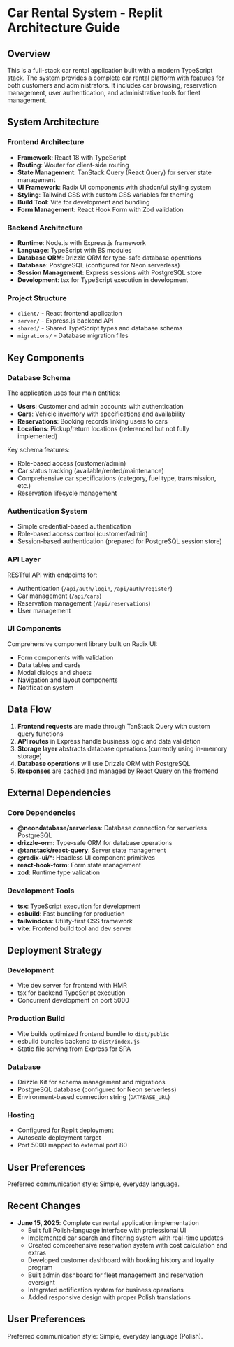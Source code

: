 # Car Rental System - Replit Architecture Guide

## Overview

This is a full-stack car rental application built with a modern TypeScript stack. The system provides a complete car rental platform with features for both customers and administrators. It includes car browsing, reservation management, user authentication, and administrative tools for fleet management.

## System Architecture

### Frontend Architecture
- **Framework**: React 18 with TypeScript
- **Routing**: Wouter for client-side routing
- **State Management**: TanStack Query (React Query) for server state management
- **UI Framework**: Radix UI components with shadcn/ui styling system
- **Styling**: Tailwind CSS with custom CSS variables for theming
- **Build Tool**: Vite for development and bundling
- **Form Management**: React Hook Form with Zod validation

### Backend Architecture
- **Runtime**: Node.js with Express.js framework
- **Language**: TypeScript with ES modules
- **Database ORM**: Drizzle ORM for type-safe database operations
- **Database**: PostgreSQL (configured for Neon serverless)
- **Session Management**: Express sessions with PostgreSQL store
- **Development**: tsx for TypeScript execution in development

### Project Structure
- `client/` - React frontend application
- `server/` - Express.js backend API
- `shared/` - Shared TypeScript types and database schema
- `migrations/` - Database migration files

## Key Components

### Database Schema
The application uses four main entities:
- **Users**: Customer and admin accounts with authentication
- **Cars**: Vehicle inventory with specifications and availability
- **Reservations**: Booking records linking users to cars
- **Locations**: Pickup/return locations (referenced but not fully implemented)

Key schema features:
- Role-based access (customer/admin)
- Car status tracking (available/rented/maintenance)
- Comprehensive car specifications (category, fuel type, transmission, etc.)
- Reservation lifecycle management

### Authentication System
- Simple credential-based authentication
- Role-based access control (customer/admin)
- Session-based authentication (prepared for PostgreSQL session store)

### API Layer
RESTful API with endpoints for:
- Authentication (`/api/auth/login`, `/api/auth/register`)
- Car management (`/api/cars`)
- Reservation management (`/api/reservations`)
- User management

### UI Components
Comprehensive component library built on Radix UI:
- Form components with validation
- Data tables and cards
- Modal dialogs and sheets
- Navigation and layout components
- Notification system

## Data Flow

1. **Frontend requests** are made through TanStack Query with custom query functions
2. **API routes** in Express handle business logic and data validation
3. **Storage layer** abstracts database operations (currently using in-memory storage)
4. **Database operations** will use Drizzle ORM with PostgreSQL
5. **Responses** are cached and managed by React Query on the frontend

## External Dependencies

### Core Dependencies
- **@neondatabase/serverless**: Database connection for serverless PostgreSQL
- **drizzle-orm**: Type-safe ORM for database operations
- **@tanstack/react-query**: Server state management
- **@radix-ui/***: Headless UI component primitives
- **react-hook-form**: Form state management
- **zod**: Runtime type validation

### Development Tools
- **tsx**: TypeScript execution for development
- **esbuild**: Fast bundling for production
- **tailwindcss**: Utility-first CSS framework
- **vite**: Frontend build tool and dev server

## Deployment Strategy

### Development
- Vite dev server for frontend with HMR
- tsx for backend TypeScript execution
- Concurrent development on port 5000

### Production Build
- Vite builds optimized frontend bundle to `dist/public`
- esbuild bundles backend to `dist/index.js`
- Static file serving from Express for SPA

### Database
- Drizzle Kit for schema management and migrations
- PostgreSQL database (configured for Neon serverless)
- Environment-based connection string (`DATABASE_URL`)

### Hosting
- Configured for Replit deployment
- Autoscale deployment target
- Port 5000 mapped to external port 80

## User Preferences

Preferred communication style: Simple, everyday language.

## Recent Changes

- **June 15, 2025**: Complete car rental application implementation
  - Built full Polish-language interface with professional UI
  - Implemented car search and filtering system with real-time updates
  - Created comprehensive reservation system with cost calculation and extras
  - Developed customer dashboard with booking history and loyalty program
  - Built admin dashboard for fleet management and reservation oversight
  - Integrated notification system for business operations
  - Added responsive design with proper Polish translations

## User Preferences

Preferred communication style: Simple, everyday language (Polish).